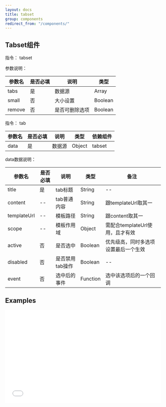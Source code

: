 ```yaml
---
layout: docs
title: tabset
group: components
redirect_from: "/components/"
---
```


## Tabset组件

指令： tabset

参数说明：

| 参数名 | 是否必填 | 说明 | 类型 |
| --- | --- | --- | --- |
| tabs | 是 | 数据源 | Array |
| small | 否 | 大小设置 | Boolean |
| remove | 否 | 是否可删除选项 | Boolean |

指令： tab

| 参数名 | 是否必填 | 说明 | 类型 | 依赖组件 |
| --- | --- | --- | --- | --- |
| data | 是 | 数据源 | Object | tabset |

data数据说明：

| 参数名 | 是否必填 | 说明 | 类型 | 备注 |
| --- | --- | --- | --- | --- |
| title | 是 | tab标题 | String | -- |
| content | -- | tab普通内容 | String | 跟templateUrl取其一 |
| templateUrl | -- | 模板路径 | String |  跟content取其一 |
| scope | -- | 模板作用域 | Object | 需配合templateUrl使用，且才有效 |
| active | 否 | 是否选中 | Boolean | 优先级高，同时多选项设置最后一个生效 |
| disabled | 否 | 是否禁用tab操作 | Boolean | -- |
| event | 否 | 选中后的事件 | Function | 选中该选项后的一个回调 |

## Examples
<iframe width="100%" height="300" src="//jsfiddle.net/fawziwu/wbL4Lvef/embedded/js,html,result/" allowfullscreen="allowfullscreen" frameborder="0"></iframe>

